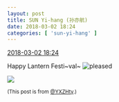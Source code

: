 ```yaml
---
layout: post
title: SUN Yi-hang (孙亦航)
date: 2018-03-02 18:24
categories: [ 'sun-yi-hang' ]
---
```


<div class="weibo-info">
  <a href="https://weibo.com/2565158051/G5x8hFAao">2018-03-02 18:24</a>
</div>

Happy Lantern Festi~val~ ![pleased](https://img.t.sinajs.cn/t4/appstyle/expression/ext/normal/0b/tootha_org.gif)

<!-- more -->

<a href="https://wx4.sinaimg.cn/mw690/98e534a3gy1foynb0035nj21o02yoe88.jpg">
  <img class="weibo-pic-preview" src="https://wx4.sinaimg.cn/orj360/98e534a3gy1foynb0035nj21o02yoe88.jpg" />
</a>

<small>(This post is from [@YXZHty](http://weibo.com/2565158051).)</small>
